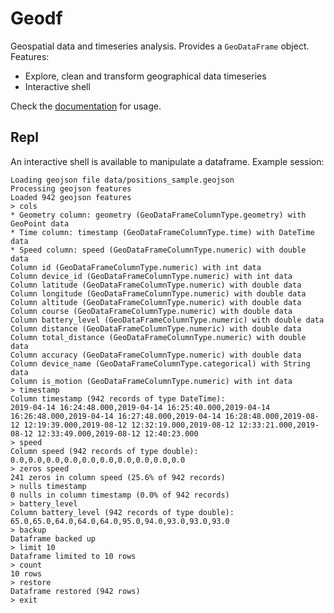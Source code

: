 # Geodf

Geospatial data and timeseries analysis. Provides a `GeoDataFrame` object. Features:

- Explore, clean and transform geographical data timeseries
- Interactive shell

Check the [documentation](https://geodf.readthedocs.io/en/latest/) for usage.

## Repl

An interactive shell is available to manipulate a dataframe. Example session:

```
Loading geojson file data/positions_sample.geojson
Processing geojson features
Loaded 942 geojson features
> cols
* Geometry column: geometry (GeoDataFrameColumnType.geometry) with GeoPoint data
* Time column: timestamp (GeoDataFrameColumnType.time) with DateTime data
* Speed column: speed (GeoDataFrameColumnType.numeric) with double data
Column id (GeoDataFrameColumnType.numeric) with int data
Column device_id (GeoDataFrameColumnType.numeric) with int data
Column latitude (GeoDataFrameColumnType.numeric) with double data
Column longitude (GeoDataFrameColumnType.numeric) with double data
Column altitude (GeoDataFrameColumnType.numeric) with double data
Column course (GeoDataFrameColumnType.numeric) with double data
Column battery_level (GeoDataFrameColumnType.numeric) with double data
Column distance (GeoDataFrameColumnType.numeric) with double data
Column total_distance (GeoDataFrameColumnType.numeric) with double data
Column accuracy (GeoDataFrameColumnType.numeric) with double data
Column device_name (GeoDataFrameColumnType.categorical) with String data
Column is_motion (GeoDataFrameColumnType.numeric) with int data
> timestamp
Column timestamp (942 records of type DateTime):
2019-04-14 16:24:48.000,2019-04-14 16:25:40.000,2019-04-14 16:26:48.000,2019-04-14 16:27:48.000,2019-04-14 16:28:48.000,2019-08-12 12:19:39.000,2019-08-12 12:32:19.000,2019-08-12 12:33:21.000,2019-08-12 12:33:49.000,2019-08-12 12:40:23.000
> speed
Column speed (942 records of type double):
0.0,0.0,0.0,0.0,0.0,0.0,0.0,0.0,0.0,0.0
> zeros speed
241 zeros in column speed (25.6% of 942 records)
> nulls timestamp
0 nulls in column timestamp (0.0% of 942 records)
> battery_level
Column battery_level (942 records of type double):
65.0,65.0,64.0,64.0,64.0,95.0,94.0,93.0,93.0,93.0
> backup
Dataframe backed up
> limit 10
Dataframe limited to 10 rows
> count
10 rows
> restore
Dataframe restored (942 rows)
> exit
```
